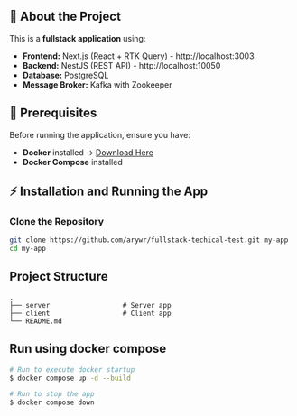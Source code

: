 ## 📖 About the Project

This is a **fullstack application** using:

- **Frontend:** Next.js (React + RTK Query) - http://localhost:3003
- **Backend:** NestJS (REST API) - http://localhost:10050
- **Database:** PostgreSQL
- **Message Broker:** Kafka with Zookeeper

## 📌 Prerequisites

Before running the application, ensure you have:

- **Docker** installed → [Download Here](https://www.docker.com/get-started)
- **Docker Compose** installed

## ⚡ Installation and Running the App

### Clone the Repository

```sh
git clone https://github.com/arywr/fullstack-techical-test.git my-app
cd my-app
```

## Project Structure

    .
    ├── server                  # Server app
    ├── client                  # Client app
    └── README.md

## Run using docker compose

```bash
# Run to execute docker startup
$ docker compose up -d --build

# Run to stop the app
$ docker compose down
```
